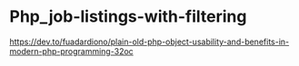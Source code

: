 # Php_job-listings-with-filtering


https://dev.to/fuadardiono/plain-old-php-object-usability-and-benefits-in-modern-php-programming-32oc